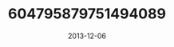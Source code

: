 ---
title: "604795879751494089"
cover: "2013-12-06 19.08.28 604795879751494089_46248401"
photo: "2013-12-06 19.08.28 604795879751494089_46248401"
date: "2013-12-06"
type: "photo"
---